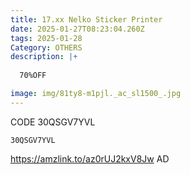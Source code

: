 ```yaml
---
title: 17.xx Nelko Sticker Printer
date: 2025-01-27T08:23:04.260Z
tags: 2025-01-28
Category: OTHERS
description: |+
  
  70%OFF

image: img/81ty8-m1pjl._ac_sl1500_.jpg
---
```

C﻿ODE 30QSGV7YVL

<pre class="language-javascript"><code

class="language-javascript">30QSGV7YVL </code></pre>

https://amzlink.to/az0rUJ2kxV8Jw
AD